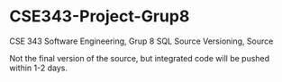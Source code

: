 # CSE343-Project-Grup8
CSE 343 Software Engineering, Grup 8 SQL Source Versioning, Source

Not the final version of the source, but integrated code will be pushed within 1-2 days. 


